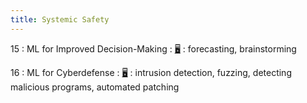 ```yaml
---
title: Systemic Safety
---
```


15
: ML for Improved Decision-Making
    : [🖥](https://docs.google.com/presentation/d/1HmbLzwmx4IiqoIlhoZ0uDTdLxCP31O3XM9mhJOlJRYM/edit?usp=sharing)
: forecasting, brainstorming

16
: ML for Cyberdefense
  : [🖥](https://docs.google.com/presentation/d/169h2BwK8U7CvPPYiCMEww3NxvpdKEP-Aes_iE5PS6pA/edit?usp=sharing)
: intrusion detection, fuzzing, detecting malicious programs, automated patching
